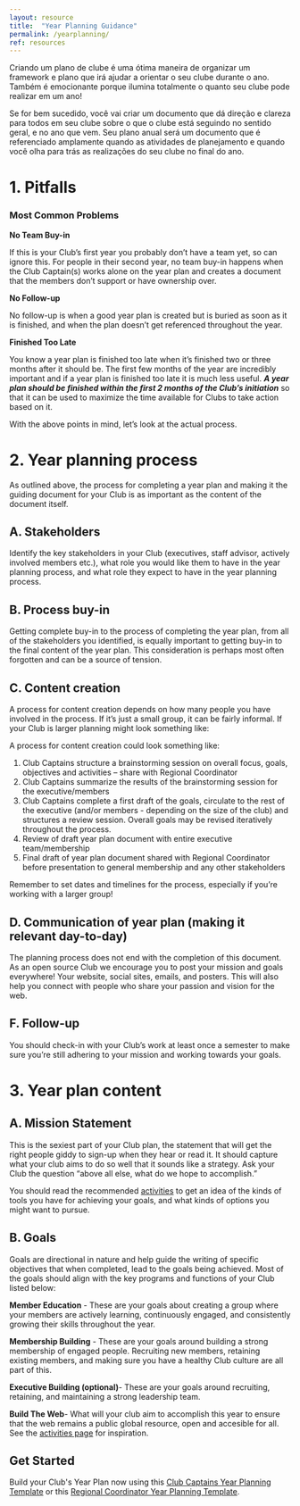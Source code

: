 ```yaml
---
layout: resource
title:  "Year Planning Guidance"
permalink: /yearplanning/
ref: resources
---
```


Criando um plano de clube é uma ótima maneira de organizar um framework e plano que irá ajudar a orientar o seu clube durante o ano. Também é emocionante porque ilumina totalmente o quanto seu clube pode realizar em um ano!

Se for bem sucedido, você vai criar um documento que dá direção e clareza para todos em seu clube sobre o que o clube está seguindo no sentido geral, e no ano que vem. Seu plano anual será um documento que é referenciado amplamente quando as atividades de planejamento e quando você olha para trás as realizações do seu clube no final do ano.

# 1. Pitfalls

### **Most Common Problems**

**No Team Buy-in**

If this is your Club’s first year you probably don’t have a team yet, so can ignore this. For people in their second year, no team buy-in happens when the Club Captain(s) works alone on the year plan and creates a document that the members don’t support or have ownership over.  

**No Follow-up**

No follow-up is when a good year plan is created but is buried as soon as it is finished, and when the plan doesn’t get referenced throughout the year.

**Finished Too Late**

You know a year plan is finished too late when it’s finished two or three months after it should be. The first few months of the year are incredibly important and if a year plan is finished too late it is much less useful. **_A year plan should be finished within the first 2 months of the Club’s initiation_** so that it can be used to maximize the time available for Clubs to take action based on it.

With the above points in mind, let’s look at the actual process.

# 2. Year planning process

As outlined above, the process for completing a year plan and making it the guiding document for your Club is as important as the content of the document itself.

## A.   Stakeholders

Identify the key stakeholders in your Club (executives, staff advisor, actively involved members etc.), what role you would like them to have in the year planning process, and what role they expect to have in the year planning process.

## B.   Process buy-in

Getting complete buy-in to the process of completing the year plan, from all of the stakeholders you identified, is equally important to getting buy-in to the final content of the year plan. This consideration is perhaps most often forgotten and can be a source of tension.

## C.   Content creation

A process for content creation depends on how many people you have involved in the process. If it’s just a small group, it can be fairly informal. If your Club is larger planning might look something like:

A process for content creation could look something like:

<ol>
<li>Club Captains structure a brainstorming session on overall focus, goals, objectives and activities – share with Regional Coordinator</li>
<li>Club Captains summarize the results of the brainstorming session for the executive/members</li>
<li>Club Captains complete a first draft of the goals, circulate to the rest of the executive (and/or members - depending on the size of the club) and structures a review session. Overall goals may be revised iteratively throughout the process.</li>
<li>Review of draft year plan document with entire executive team/membership</li>
<li>Final draft of year plan document shared with Regional Coordinator before presentation to general membership and any other stakeholders</li>
</ol>

Remember to set dates and timelines for the process, especially if you’re working with a larger group!

## D.  Communication of year plan (making it relevant day-to-day)

The planning process does not end with the completion of this document. As an open source Club we encourage you to post your mission and goals everywhere! Your website, social sites, emails, and posters. This will also help you connect with people who share your passion and vision for the web.

## F.   Follow-up

You should check-in with your Club’s work at least once a semester to make sure you’re still adhering to your mission and working towards your goals.  

# 3. Year plan content

## A.   Mission Statement

This is the sexiest part of your Club plan, the statement that will get the right people giddy to sign-up when they hear or read it. It should capture what your club aims to do so well that it sounds like a strategy. Ask your Club the question “above all else, what do we hope to accomplish.”

You should read the recommended [activities](https://campus.mozilla.community/activities/) to get an idea of the kinds of tools you have for achieving your goals, and what kinds of options you might want to pursue. 

## B.   Goals

Goals are directional in nature and help guide the writing of specific objectives that when completed, lead to the goals being achieved. Most of the goals should align with the key programs and functions of your Club listed below: 

**Member Education** - These are your goals about creating a group where your members are actively learning, continuously engaged, and consistently growing their skills throughout the year.

**Membership Building** - These are your goals around building a strong membership of engaged people. Recruiting new members, retaining existing members, and making sure you have a healthy Club culture are all part of this.

**Executive Building (optional)**- These are your goals around recruiting, retaining, and maintaining a strong leadership team.

**Build The Web**- What will your club aim to accomplish this year to ensure that the web remains a public global resource, open and accesible for all. See the [activities page](https://campus.mozilla.community/activities/) for inspiration.

## Get Started

Build your Club's Year Plan now using this <a href="https://docs.google.com/a/mozilla.com/forms/d/e/1FAIpQLSdKutKTmBhzOlNj-5NFC8noj3RisPsH50fvHKjTFZL3aDtAmQ/viewform"> Club Captains Year Planning Template</a> or this <a href="https://docs.google.com/a/mozilla.com/forms/d/e/1FAIpQLSdeZBUq8wJMIbTn3uvwb0VTF9ZHdFEwA1dxwGlFBHc5v5JNrg/viewform">Regional Coordinator Year Planning Template</a>.
